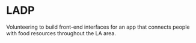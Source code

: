 # LADP
Volunteering to build front-end interfaces for an app that connects people with food resources throughout the LA area.
